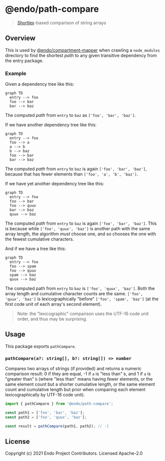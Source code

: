 # @endo/path-compare

> [Shortlex](https://en.wikipedia.org/wiki/Shortlex_order)-based comparison of string arrays

## Overview

This is used by [@endo/compartment-mapper][] when crawling a `node_modules` directory to find the shortest _path_ to any given transitive dependency from the entry package.

### Example

Given a dependency tree like this:

```mermaid
graph TD
  entry --> foo
  foo --> bar
  bar --> baz
```

The computed _path_ from `entry` to `baz` as `['foo', 'bar', 'baz']`.

If we have another dependency tree like this:

```mermaid
graph TD
  entry --> foo
  foo --> a
  a --> b
  b --> baz
  foo --> bar
  bar --> baz
```

The computed _path_ from `entry` to `baz` is again `['foo', 'bar', 'baz']`, because that has fewer elements than `['foo', 'a', 'b', 'baz']`.

If we have yet another dependency tree like this:

```mermaid
graph TD
  entry --> foo
  foo --> bar
  foo --> quux
  bar --> baz
  quux --> baz
```

The computed _path_ from `entry` to `baz` is again `['foo', 'bar', 'baz']`. This is because while `['foo', 'quux', 'baz']` is another path with the same array length, the algorithm _must_ choose one, and so chooses the one with the fewest cumulative characters.

And if we have a tree like this:

```mermaid
graph TD
  entry --> foo
  foo --> spam
  foo --> quux
  spam --> baz
  quux --> baz
```

The computed path from `entry` to `baz` is `['foo', 'quux', 'baz']`. Both the array length and cumulative character counts are the same. `['foo', 'quux', 'baz']` is lexicographically "before" `['foo', 'spam', 'baz']` (at the first code unit of each array's second element).

> Note: the "lexicographic" comparison uses the UTF-16 code unit order, and thus may be surprising.

## Usage

This package exports `pathCompare`.

### `pathCompare(a?: string[], b?: string[]) => number`

Compares two arrays of strings (if provided) and returns a numeric comparison result: 0 if they are equal, -1 if `a` is "less than" `b`, and 1 if `a` is "greater than" `b` (where "less than" means having fewer elements, or the same element count but a shorter cumulative length, or the same element count and cumulative length but prior when comparing each element lexicographically by UTF-16 code unit).  

```js
import { pathCompare } from '@endo/path-compare';

const path1 = ['foo', 'bar', 'baz'];
const path2 = ['foo', 'quux', 'baz'];

const result = pathCompare(path1, path2); // -1
```

## License

Copyright (c) 2021 Endo Project Contributors. Licensed Apache-2.0

[@endo/compartment-mapper]: https://github.com/endojs/endo/tree/main/packages/compartment-mapper
